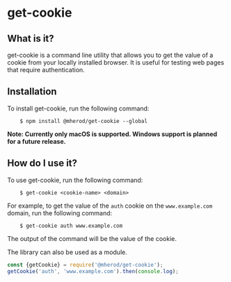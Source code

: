 # get-cookie

## What is it?

get-cookie is a command line utility that allows you to get the value of a cookie from your locally installed browser.
It is useful for testing web pages that require authentication.

## Installation

To install get-cookie, run the following command:

        $ npm install @mherod/get-cookie --global

**Note: Currently only macOS is supported. Windows support is planned for a future release.**

## How do I use it?

To use get-cookie, run the following command:

        $ get-cookie <cookie-name> <domain>

For example, to get the value of the `auth` cookie on the `www.example.com` domain, run the following command:

        $ get-cookie auth www.example.com

The output of the command will be the value of the cookie.

The library can also be used as a module.

```javascript
const {getCookie} = require('@mherod/get-cookie');
getCookie('auth', 'www.example.com').then(console.log);
```
